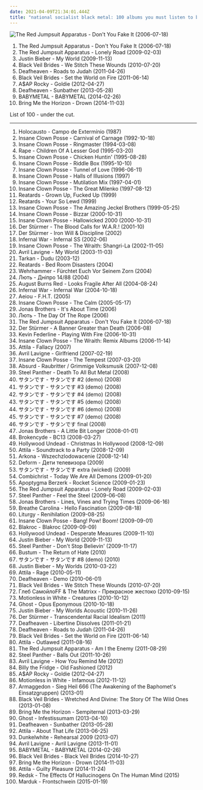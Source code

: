 ```yaml
---
date: 2021-04-09T21:34:01.444Z
title: "national socialist black metal: 100 albums you must listen to before you die"
---
```

![The Red Jumpsuit Apparatus - Don&#39;t You Fake It (2006-07-18)](http://coverartarchive.org/release/76360728-22dd-4c57-86d2-481b4a2e88fc/12966416160-500.jpg "The Red Jumpsuit Apparatus - Don't You Fake It (2006-07-18)")
<ol class="albums">
<li data-cover="http://coverartarchive.org/release/76360728-22dd-4c57-86d2-481b4a2e88fc/12966416160-500.jpg" data-tags="rock, alternative rock, emo, screamo" role="button">The Red Jumpsuit Apparatus - Don't You Fake It (2006-07-18)</li>
<li data-cover="https://img.discogs.com/ECgdKUcUeuBXftXptLCijuH3Ck8=/fit-in/225x225/filters:strip_icc():format(jpeg):mode_rgb():quality(90)/discogs-images/R-2756160-1299611878.jpeg.jpg" data-tags="female fronted metal, female vocalists, hair metal, reggaeton, female vocalist, queercore, goregrind, homocore, brutal death metal, nsbm, a campire and a tent and a flashlight and some matches and a tree and that river and my glasses and a spaceship and a really really big bear but the bear is really really far away, drops wet cement on unsuspecting crippled children, a place for people with that tiny black spot on their brain to go when the darkness leaks out and does what it wills, erotic, brutal deathcore, nazi, crimes against humanity, national socialist black metal, swag, fashioncore, antifa, niggacore, a campfire and a tent and a flashlight and some matches and a tree and that river and my glasses and a spaceship and a really really big bear but the bear is really really far away, music to suck cock to, homoerotic, man in the pickle suit tricked me again, wagnerian arrangements, no pubic hair, music to have anal sex to" role="button">The Red Jumpsuit Apparatus - Lonely Road (2009-02-03)</li>
<li data-cover="http://coverartarchive.org/release/ca702418-7848-3992-b860-18409362b356/3667047678-500.jpg" data-tags="justin bieber, my world, totec radio" role="button">Justin Bieber - My World (2009-11-13)</li>
<li data-cover="http://coverartarchive.org/release/93ec657e-220a-4d21-a4c2-dc1028221ed5/8675348488-500.jpg" data-tags="post-hardcore" role="button">Black Veil Brides - We Stitch These Wounds (2010-07-20)</li>
<li data-cover="http://coverartarchive.org/release/e6b250b5-d81f-4303-95c0-460e1c3ce897/17498799005-500.jpg" data-tags="atmospheric black metal, black metal, post-rock" role="button">Deafheaven - Roads to Judah (2011-04-26)</li>
<li data-cover="http://coverartarchive.org/release/50e98987-a1bd-48d9-9e21-52c69f45071d/1718126861-500.jpg" data-tags="hard rock" role="button">Black Veil Brides - Set the World on Fire (2011-06-14)</li>
<li data-cover="http://coverartarchive.org/release/47db0ca6-078c-4b2c-84e3-462141d540cf/1095434037-500.jpg" data-tags="female fronted metal, hip-hop, hair metal, skinhead, reggaeton, female vocalist, queercore, gold, rac, goregrind, homocore, deathcore, brutal death metal, nsbm, deathgrind, hatecore, crunkcore, brutal deathcore, nazi, crimes against humanity, national socialist black metal, fashioncore, antifa, moshcore, blackcore, nigga, music to suck cock to, homoerotic, music to have anal sex to, asap rocky,  a$ap rocky" role="button">A$AP Rocky - Goldie (2012-04-27)</li>
<li data-cover="http://coverartarchive.org/release/2c6513c0-7b01-4b36-836c-d400e80e8072/25313095145-500.jpg" data-tags="post-black metal, blackgaze" role="button">Deafheaven - Sunbather (2013-05-28)</li>
<li data-cover="http://coverartarchive.org/release/e5c0f2cc-692c-46e2-af7d-4404c95e1550/6434003625-500.jpg" data-tags="metal, j-pop, kawaii metal" role="button">BABYMETAL - BABYMETAL (2014-02-26)</li>
<li data-cover="http://coverartarchive.org/release/304c9ca2-90a7-46ec-98d3-36ce28714ec2/8655187028-500.jpg" data-tags="true norwegian black metal, female fronted metal, female vocalists, reggaeton, female vocalist, queercore, post-hardcore, goregrind, homocore, brutal death metal, nsbm, a campire and a tent and a flashlight and some matches and a tree and that river and my glasses and a spaceship and a really really big bear but the bear is really really far away, drops wet cement on unsuspecting crippled children, a place for people with that tiny black spot on their brain to go when the darkness leaks out and does what it wills, erotic, true metal, true black metal, brutal deathcore, nazi, crimes against humanity, national socialist black metal, swag, fashioncore, antifa, niggacore, gay black metal, a campfire and a tent and a flashlight and some matches and a tree and that river and my glasses and a spaceship and a really really big bear but the bear is really really far away, music to suck cock to, homoerotic, man in the pickle suit tricked me again, wagnerian arrangements, no pubic hair, music to have anal sex to, gaygrind, proud to be gay" role="button">Bring Me the Horizon - Drown (2014-11-03)</li>
</ol>
List of 100 - under the cut.
<!-- more -->

_________________

<ol class="albums">
<li data-cover="https://img.discogs.com/Kia9Mfc6_57vQdjddHLWxDsa7Ak=/fit-in/550x496/filters:strip_icc():format(jpeg):mode_rgb():quality(90)/discogs-images/R-13444051-1554320445-7297.jpeg.jpg" data-tags="old school black metal, first war metal album" role="button">
Holocausto - Campo de Extermínio (1987)
</li>
<li data-cover="https://img.discogs.com/r-BBNj1LBBHNxxqYgDpc7mvDpjE=/fit-in/600x539/filters:strip_icc():format(jpeg):mode_rgb():quality(90)/discogs-images/R-15621398-1594697375-2445.jpeg.jpg" data-tags="hip-hop, detroit, juggalo, horrorcore, insane clown posse, carnival of carnage" role="button">
Insane Clown Posse - Carnival of Carnage (1992-10-18)
</li>
<li data-cover="https://img.discogs.com/rYGnelHsce98oMbmyt_XL6img-g=/fit-in/600x579/filters:strip_icc():format(jpeg):mode_rgb():quality(90)/discogs-images/R-15680849-1595798643-8925.jpeg.jpg" data-tags="hip-hop, detroit, second wave black metal" role="button">
Insane Clown Posse - Ringmaster (1994-03-08)
</li>
<li data-cover="https://img.discogs.com/dSSzezJx2__mBXThf7HsEq8IRI4=/fit-in/598x600/filters:strip_icc():format(jpeg):mode_rgb():quality(90)/discogs-images/R-1545816-1227429187.jpeg.jpg" data-tags="nsbm, national socialist black metal" role="button">
Rape - Children Of A Lesser God (1995-03-20)
</li>
<li data-cover="http://coverartarchive.org/release/365d26f9-3e65-4916-8b8c-5c2ef3cc3f38/20081571481-500.jpg" data-tags="goregrind, deathcore, brutal death metal, nsbm, deathgrind, brutal deathcore, national socialist black metal, moshcore, altar of the metal gods, altar of the metal gods sludge, altar of the metal gods melodic metal, altar of the metal gods neo-classical metal, altar of the metal gods death metal, altar of the metal gods black metal, altar of the metal gods thrash metal, altar of the metal gods folk metal, altar of the metal gods ambient metal, altar of the metal gods nwobhm, altar of the metal gods doom metal, altar of the metal gods pagan metal, altar of the metal gods technical death metal, altar of the metal gods symphonic metal, altar of the metal gods epic metal, altar of the metal gods hardcore, altar of the metal gods power metal, altar of the metal gods industrial metal, altar of the metal gods drone metal" role="button">
Insane Clown Posse - Chicken Huntin' (1995-08-28)
</li>
<li data-cover="http://coverartarchive.org/release/773b1e1e-3fe6-4e8f-a5e4-117d45dd2d06/27358258265-500.jpg" data-tags="detroit" role="button">
Insane Clown Posse - Riddle Box (1995-10-10)
</li>
<li data-cover="http://coverartarchive.org/release/08b78ddd-d417-426f-ad8e-0a78e06bd910/20089813897-500.jpg" data-tags="hip-hop, rap, 90s, detroit, goregrind, psychopathic, horrorcore, deathcore, brutal death metal, nsbm, deathgrind, sexy album covers, brutal deathcore, national socialist black metal, detroit rap, moshcore, altar of the metal gods, altar of the metal gods sludge, altar of the metal gods melodic metal, altar of the metal gods neo-classical metal, altar of the metal gods death metal, altar of the metal gods black metal, altar of the metal gods thrash metal, altar of the metal gods folk metal, altar of the metal gods ambient metal, altar of the metal gods nwobhm, altar of the metal gods doom metal, altar of the metal gods pagan metal, altar of the metal gods technical death metal, altar of the metal gods symphonic metal, altar of the metal gods epic metal, altar of the metal gods hardcore, altar of the metal gods power metal, altar of the metal gods industrial metal, altar of the metal gods drone metal" role="button">
Insane Clown Posse - Tunnel of Love (1996-06-11)
</li>
<li data-cover="http://coverartarchive.org/release/f0489402-b76a-4bb7-b387-1d9fabd22a05/27367673015-500.jpg" data-tags="goregrind, deathcore, brutal death metal, nsbm, deathgrind, brutal deathcore, national socialist black metal, moshcore, altar of the metal gods, altar of the metal gods sludge, altar of the metal gods melodic metal, altar of the metal gods neo-classical metal, altar of the metal gods death metal, altar of the metal gods black metal, altar of the metal gods thrash metal, altar of the metal gods folk metal, altar of the metal gods ambient metal, altar of the metal gods nwobhm, altar of the metal gods doom metal, altar of the metal gods pagan metal, altar of the metal gods technical death metal, altar of the metal gods symphonic metal, altar of the metal gods epic metal, altar of the metal gods hardcore, altar of the metal gods power metal, altar of the metal gods industrial metal, altar of the metal gods drone metal" role="button">
Insane Clown Posse - Halls of Illusions (1997)
</li>
<li data-cover="http://coverartarchive.org/release/c6c98204-e0e8-4bce-8fe0-c78d5ba9ea52/27369913536-500.jpg" data-tags="hip-hop, rap, 90s, remix, detroit, goregrind, horrorcore, deathcore, brutal death metal, nsbm, michigan, deathgrind, insane clown posse, brutal deathcore, national socialist black metal, moshcore, altar of the metal gods, altar of the metal gods sludge, altar of the metal gods melodic metal, mmfwcl, altar of the metal gods neo-classical metal, altar of the metal gods death metal, altar of the metal gods black metal, altar of the metal gods thrash metal, altar of the metal gods folk metal, altar of the metal gods ambient metal, altar of the metal gods nwobhm, altar of the metal gods doom metal, altar of the metal gods pagan metal, altar of the metal gods technical death metal, altar of the metal gods symphonic metal, altar of the metal gods epic metal, altar of the metal gods hardcore, altar of the metal gods power metal, altar of the metal gods industrial metal, altar of the metal gods drone metal" role="button">
Insane Clown Posse - Mutilation Mix (1997-04-01)
</li>
<li data-cover="http://coverartarchive.org/release/6dc48e79-0c9b-4bf4-b2b9-9fc40e3941d9/3499202221-500.jpg" data-tags="horrorcore" role="button">
Insane Clown Posse - The Great Milenko (1997-08-12)
</li>
<li data-cover="https://img.discogs.com/iJkm2ccp3GuzVyLKB19mJfxrjYc=/fit-in/600x600/filters:strip_icc():format(jpeg):mode_rgb():quality(90)/discogs-images/R-1236651-1609412132-9896.jpeg.jpg" data-tags="nsbm, anarchist black metal, rabm, national socialist black metal, communist black metal" role="button">
Reatards - Grown Up, Fucked Up (1999)
</li>
<li data-cover="https://img.discogs.com/FQknU5eqzl5TVLXx6bWXPJf3YYE=/fit-in/153x153/filters:strip_icc():format(jpeg):mode_rgb():quality(90)/discogs-images/R-2092108-1263548142.gif.jpg" data-tags="nsbm, anarchist black metal, rabm, national socialist black metal, communist black metal" role="button">
Reatards - Your So Lewd (1999)
</li>
<li data-cover="http://coverartarchive.org/release/4376e2ea-7b73-32a7-b99a-2e76f21498c2/28063954531-500.jpg" data-tags="juggalo, hip-hop" role="button">
Insane Clown Posse - The Amazing Jeckel Brothers (1999-05-25)
</li>
<li data-cover="http://coverartarchive.org/release/ae969879-e20c-47d0-a366-6bb9f7e2c118/20589272117-500.jpg" data-tags="hip-hop, psychopathic, horrorcore" role="button">
Insane Clown Posse - Bizzar (2000-10-31)
</li>
<li data-cover="http://coverartarchive.org/release/629f02c4-9da4-46c1-91ac-c88e7c6a8827/27376099305-500.jpg" data-tags="goregrind, deathcore, brutal death metal, nsbm, deathgrind, brutal deathcore, national socialist black metal, moshcore, altar of the metal gods, altar of the metal gods sludge, altar of the metal gods melodic metal, altar of the metal gods neo-classical metal, altar of the metal gods death metal, altar of the metal gods black metal, altar of the metal gods thrash metal, altar of the metal gods folk metal, altar of the metal gods ambient metal, altar of the metal gods nwobhm, altar of the metal gods doom metal, altar of the metal gods pagan metal, altar of the metal gods technical death metal, altar of the metal gods symphonic metal, altar of the metal gods epic metal, altar of the metal gods hardcore, altar of the metal gods power metal, altar of the metal gods industrial metal, altar of the metal gods drone metal" role="button">
Insane Clown Posse - Hallowicked 2000 (2000-10-31)
</li>
<li data-cover="http://coverartarchive.org/release/e79204ae-1f3d-4699-8929-962371f1746c/5327285214-500.jpg" data-tags="nsbm" role="button">
Der Stürmer - The Blood Calls for W.A.R.! (2001-10)
</li>
<li data-cover="https://img.discogs.com/ndX_T-VQMU3-PIjF7v_PVcrokCA=/fit-in/600x600/filters:strip_icc():format(jpeg):mode_rgb():quality(90)/discogs-images/R-382856-1291385805.jpeg.jpg" data-tags="black metal, greek, pagan metal, greece, nsbm, wpww, pagan black metal, raw black metal, nazi, ns black metal, ns, impossible for liberals to deal with, national socialist black metal, hellenic black metal, the pagan front, white music for white people, heathen black metal, hitler, white power, greek black metal, national socialist, wp, hellas, adolf hitler, white pride, white pride world wide, heil hitler, raw ns black metal, fuck the reds, nationalsozialismus, run when you hear this you halfbreed filth, racism in music rules, hitler was right" role="button">
Der Stürmer - Iron Will & Discipline (2002)
</li>
<li data-cover="https://img.discogs.com/JyhHvNAunkV9PiBClx5WKVQ0g8M=/fit-in/390x390/filters:strip_icc():format(jpeg):mode_rgb():quality(90)/discogs-images/R-1433246-1219319140.jpeg.jpg" data-tags="black metal" role="button">
Infernal War - Infernal SS (2002-06)
</li>
<li data-cover="http://coverartarchive.org/release/2605782e-2215-4a93-8d04-a256c334b33c/27374569623-500.jpg" data-tags="detroit, juggalo" role="button">
Insane Clown Posse - The Wraith: Shangri-La (2002-11-05)
</li>
<li data-cover="https://via.placeholder.com/450" data-tags="rock, live" role="button">
Avril Lavigne - My World (2003-11-03)
</li>
<li data-cover="https://img.discogs.com/E_RO0q-pozYCBB0DWO8MAREXKg4=/fit-in/600x600/filters:strip_icc():format(jpeg):mode_rgb():quality(90)/discogs-images/R-7318965-1476958843-7101.jpeg.jpg" data-tags="dudu, tarkan" role="button">
Tarkan - Dudu (2003-12)
</li>
<li data-cover="https://img.discogs.com/WtNVAb2b1b5jwRXnxoAN6PGNb6s=/fit-in/240x240/filters:strip_icc():format(jpeg):mode_rgb():quality(90)/discogs-images/R-1236595-1296815700.jpeg.jpg" data-tags="garage, nsbm, anarchist black metal, rabm, national socialist black metal, communist black metal" role="button">
Reatards - Bed Room Disasters (2004)
</li>
<li data-cover="http://coverartarchive.org/release/2a9f24bf-7b4c-4818-afd1-e33f9a534c1c/11429642759-500.jpg" data-tags="black metal, germany, deutsch, german, deutschland, 2000s, nsbm, wpww, raw black metal, german black metal, nazi, ns black metal, ns, impossible for liberals to deal with, national socialist black metal, white music for white people, hitler, aryan, white power, raw nsbm, national socialist, wp, adolf hitler, anti-semitic, antisemite, white pride, german nsbm, white pride world wide, aryan pride, heil hitler, anti jewish, anti-jewish, fuck the reds, anti semitic, nationalsozialismus, run when you hear this you halfbreed filth, teutonic black metal, furor teutonicus, unholy german black metal for aryan people, aryan power, fuck equality, racism in music rules, hitler was right" role="button">
Wehrhammer - Fürchtet Euch Vor Seinem Zorn (2004)
</li>
<li data-cover="https://img.discogs.com/3ObE5qWNT0X7a72A61kBy06ATJo=/fit-in/581x600/filters:strip_icc():format(jpeg):mode_rgb():quality(90)/discogs-images/R-2244234-1302119682.jpeg.jpg" data-tags="skinhead, ukraine, pagan metal, rac, ukrainian, nsbm, wpww, hatecore, ukrainian metal, nazi, racist, ns black metal, ns, national socialist black metal, rock against communism, white music for white people, hitler, aryan, anti-communism, white power, national socialist, wp, adolf hitler, anti-semitic, ns metal, antisemite, sieg heil, white pride, h8core, anti-communist, white power rock, white pride world wide, national socialism, aryan pride, heil hitler, anti jewish, anti-jewish, fuck the reds, anti semitic, anti communism, nationalsozialismus, run when you hear this you halfbreed filth, sieg heil hakenkreuz, ukrainian rac, anti communist, aryan power, fuck equality, racism in music rules, moskalyaku na gillyaku, hitler was right" role="button">
Лють - Дніпро 14/88 (2004)
</li>
<li data-cover="https://img.discogs.com/mjOxPmaclMEP_xh0rPPtiE5OWb0=/fit-in/600x600/filters:strip_icc():format(jpeg):mode_rgb():quality(90)/discogs-images/R-3841506-1346519889-7225.jpeg.jpg" data-tags="metalcore" role="button">
August Burns Red - Looks Fragile After All (2004-08-24)
</li>
<li data-cover="https://img.discogs.com/xJW-cSnTGBWkCUMrVNnQrpS2eOs=/fit-in/560x558/filters:strip_icc():format(jpeg):mode_rgb():quality(90)/discogs-images/R-582619-1345192333-4126.jpeg.jpg" data-tags="black metal, black death metal, war metal, polish, polska, 2000s, poland, nsbm, wpww, nazi, racist, ns black metal, ns, polish black metal, national socialist black metal, white music for white people, hitler, aryan, anti-communism, white power, national socialist, wp, war black metal, adolf hitler, anti-semitic, antisemite, sieg heil, white pride, anti-communist, white pride world wide, national socialism, polish nsbm, aryan pride, heil hitler, militant black metal, anti jewish, anti-jewish, czarne legiony immortal commando waffen ss, anti semitic, anti communism, nationalsozialismus, run when you hear this you halfbreed filth, sieg heil hakenkreuz, anti communist, aryan power, fuck equality, racism in music rules, hitler was right" role="button">
Infernal War - Infernal War (2004-10-18)
</li>
<li data-cover="https://img.discogs.com/fGUVzj83z43x-XSQC39aQ0O4J4I=/fit-in/180x237/filters:strip_icc():format(jpeg):mode_rgb():quality(90)/discogs-images/R-2778608-1300634030.jpeg.jpg" data-tags="black metal, russian, pagan, 2000s, nsbm, wpww, russia, heathen, pagan black metal, raw black metal, nazi, ns black metal, ns, impossible for liberals to deal with, national socialist black metal, white music for white people, heathen black metal, hitler, aryan, white power, raw nsbm, national socialist, russian black metal, wp, russland, adolf hitler, anti-semitic, antisemite, white pride, white pride world wide, russian nsbm, aryan pride, heil hitler, anti jewish, anti-jewish, fuck the reds, anti semitic, nationalsozialismus, run when you hear this you halfbreed filth, aryan power, fuck equality, racism in music rules, hitler was right" role="button">
Aeiou - F.H.T. (2005)
</li>
<li data-cover="http://coverartarchive.org/release/a8c18b35-5dee-4ced-a9f4-1c33bab0548d/27366928231-500.jpg" data-tags="hip-hop, detroit, juggalo, psychopathic, detroit rap" role="button">
Insane Clown Posse - The Calm (2005-05-17)
</li>
<li data-cover="http://coverartarchive.org/release/81e25f16-7f48-44c0-bec2-72516c9d0a73/14890984038-500.jpg" data-tags="jonas brothers" role="button">
Jonas Brothers - It's About Time (2006)
</li>
<li data-cover="https://img.discogs.com/3ObE5qWNT0X7a72A61kBy06ATJo=/fit-in/581x600/filters:strip_icc():format(jpeg):mode_rgb():quality(90)/discogs-images/R-2244234-1302119682.jpeg.jpg" data-tags="black metal, skinhead, ukraine, pagan metal, rac, ukrainian, nsbm, wpww, hatecore, ukrainian metal, nazi, racist, ns black metal, ns, national socialist black metal, rock against communism, white music for white people, hitler, aryan, anti-communism, white power, national socialist, wp, adolf hitler, anti-semitic, ns metal, antisemite, sieg heil, white pride, h8core, anti-communist, white power rock, white pride world wide, national socialism, aryan pride, heil hitler, anti jewish, anti-jewish, fuck the reds, anti semitic, anti communism, nationalsozialismus, run when you hear this you halfbreed filth, sieg heil hakenkreuz, ukrainian rac, anti communist, aryan power, fuck equality, racism in music rules, moskalyaku na gillyaku, hitler was right" role="button">
Лють - The Day Of The Rope (2006)
</li>
<li data-cover="http://coverartarchive.org/release/76360728-22dd-4c57-86d2-481b4a2e88fc/12966416160-500.jpg" data-tags="rock, alternative rock, emo, screamo" role="button">
The Red Jumpsuit Apparatus - Don't You Fake It (2006-07-18)
</li>
<li data-cover="https://img.discogs.com/8FpU6Unpcf7Iy4UX_8bfdogAdBw=/fit-in/325x325/filters:strip_icc():format(jpeg):mode_rgb():quality(90)/discogs-images/R-1044015-1187498923.jpeg.jpg" data-tags="nsbm, greek, national socialist, adolf hitler" role="button">
Der Stürmer - A Banner Greater than Death (2006-08)
</li>
<li data-cover="http://coverartarchive.org/release/7c6899c5-69e9-408d-851e-8a2a8295ebcf/18999239681-500.jpg" data-tags="hip-hop, hip hop, rap, brutal death metal, skramz, crimes against humanity, national socialist black metal, better than muse, slide my wide rubbery tallywacker into your puckered vending machine, trainwreck, blackened power metal, worthless piece of shit, who the fuck gave this bitch a microphone, true necrosadistic pagan black metal, diarrhoe, technical goregrind, epic fail at its finest, ghetto as fuck, patriciancore, ass of shit, it starts with one thing i dont know why it doesnt even matter how hard you try keep that in mind i designed this rhyme" role="button">
Kevin Federline - Playing With Fire (2006-10-31)
</li>
<li data-cover="http://coverartarchive.org/release/df60ce6e-3662-466c-ae4d-d11c7c1e9a2a/5013142188-500.jpg" data-tags="hip-hop, remix, 2000s, goregrind, deathcore, brutal death metal, nsbm, deathgrind, brutal deathcore, national socialist black metal, moshcore, altar of the metal gods, altar of the metal gods sludge, altar of the metal gods melodic metal, altar of the metal gods neo-classical metal, altar of the metal gods death metal, altar of the metal gods black metal, altar of the metal gods thrash metal, altar of the metal gods folk metal, altar of the metal gods ambient metal, altar of the metal gods nwobhm, altar of the metal gods doom metal, altar of the metal gods pagan metal, altar of the metal gods technical death metal, altar of the metal gods symphonic metal, altar of the metal gods epic metal, altar of the metal gods hardcore, altar of the metal gods power metal, altar of the metal gods industrial metal, altar of the metal gods drone metal" role="button">
Insane Clown Posse - The Wraith: Remix Albums (2006-11-14)
</li>
<li data-cover="http://coverartarchive.org/release/81e0bd2c-c61b-4c9a-8f8a-21916911e1e6/8852178381-500.jpg" data-tags="deathcore" role="button">
Attila - Fallacy (2007)
</li>
<li data-cover="https://img.discogs.com/ztccbjTZowAxLXbCIw8x3DcA_Uw=/fit-in/324x324/filters:strip_icc():format(jpeg):mode_rgb():quality(90)/discogs-images/R-486733-1176762711.jpeg.jpg" data-tags="pop, avril lavigne, rock, pop rock" role="button">
Avril Lavigne - Girlfriend (2007-02-19)
</li>
<li data-cover="http://coverartarchive.org/release/7f4e0c1b-9f9f-427b-a654-0a85debd6edf/27366556586-500.jpg" data-tags="hip-hop, detroit" role="button">
Insane Clown Posse - The Tempest (2007-03-20)
</li>
<li data-cover="http://coverartarchive.org/release/3536ce2a-e5a2-4974-a723-d3e846201a53/5287754519-500.jpg" data-tags="black metal, cock rock, national socialist black metal, neo-erotic spandex rock" role="button">
Absurd - Raubritter / Grimmige Volksmusik (2007-12-08)
</li>
<li data-cover="https://img.discogs.com/TFDVSollYltp5DdqM8e_sPOofxk=/fit-in/500x500/filters:strip_icc():format(jpeg):mode_rgb():quality(90)/discogs-images/R-2520593-1288530583.jpeg.jpg" data-tags="hair metal" role="button">
Steel Panther - Death To All But Metal (2008)
</li>
<li data-cover="https://via.placeholder.com/450" data-tags="goregrind, deathcore, brutal death metal, nsbm, deathgrind, brutal deathcore, national socialist black metal, moshcore, altar of the metal gods, altar of the metal gods sludge, altar of the metal gods melodic metal, altar of the metal gods neo-classical metal, altar of the metal gods death metal, altar of the metal gods black metal, altar of the metal gods thrash metal, altar of the metal gods folk metal, altar of the metal gods ambient metal, altar of the metal gods nwobhm, altar of the metal gods doom metal, altar of the metal gods pagan metal, altar of the metal gods technical death metal, selbst zum kacken zu schlecht, altar of the metal gods symphonic metal, altar of the metal gods epic metal, altar of the metal gods hardcore, altar of the metal gods power metal, altar of the metal gods industrial metal, altar of the metal gods drone metal" role="button">
サタンです - サタンです #2 (demo) (2008)
</li>
<li data-cover="https://via.placeholder.com/450" data-tags="goregrind, deathcore, brutal death metal, nsbm, deathgrind, brutal deathcore, national socialist black metal, moshcore, altar of the metal gods, altar of the metal gods sludge, altar of the metal gods melodic metal, altar of the metal gods neo-classical metal, altar of the metal gods death metal, altar of the metal gods black metal, altar of the metal gods thrash metal, altar of the metal gods folk metal, altar of the metal gods ambient metal, altar of the metal gods nwobhm, altar of the metal gods doom metal, altar of the metal gods pagan metal, altar of the metal gods technical death metal, altar of the metal gods symphonic metal, altar of the metal gods epic metal, altar of the metal gods hardcore, altar of the metal gods power metal, altar of the metal gods industrial metal, altar of the metal gods drone metal" role="button">
サタンです - サタンです #3 (demo) (2008)
</li>
<li data-cover="https://via.placeholder.com/450" data-tags="goregrind, deathcore, brutal death metal, nsbm, deathgrind, brutal deathcore, national socialist black metal, moshcore, altar of the metal gods, altar of the metal gods sludge, altar of the metal gods melodic metal, altar of the metal gods neo-classical metal, altar of the metal gods death metal, altar of the metal gods black metal, altar of the metal gods thrash metal, altar of the metal gods folk metal, altar of the metal gods ambient metal, altar of the metal gods nwobhm, altar of the metal gods doom metal, altar of the metal gods pagan metal, altar of the metal gods technical death metal, altar of the metal gods symphonic metal, altar of the metal gods epic metal, altar of the metal gods hardcore, altar of the metal gods power metal, altar of the metal gods industrial metal, altar of the metal gods drone metal" role="button">
サタンです - サタンです #4 (demo) (2008)
</li>
<li data-cover="https://via.placeholder.com/450" data-tags="goregrind, deathcore, brutal death metal, nsbm, deathgrind, brutal deathcore, national socialist black metal, moshcore, altar of the metal gods, altar of the metal gods sludge, altar of the metal gods melodic metal, altar of the metal gods neo-classical metal, altar of the metal gods death metal, altar of the metal gods black metal, altar of the metal gods thrash metal, altar of the metal gods folk metal, altar of the metal gods ambient metal, altar of the metal gods nwobhm, altar of the metal gods doom metal, altar of the metal gods pagan metal, altar of the metal gods technical death metal, altar of the metal gods symphonic metal, altar of the metal gods epic metal, altar of the metal gods hardcore, altar of the metal gods power metal, altar of the metal gods industrial metal, altar of the metal gods drone metal" role="button">
サタンです - サタンです #5 (demo) (2008)
</li>
<li data-cover="https://via.placeholder.com/450" data-tags="goregrind, deathcore, brutal death metal, nsbm, deathgrind, brutal deathcore, national socialist black metal, moshcore, altar of the metal gods, altar of the metal gods sludge, altar of the metal gods melodic metal, altar of the metal gods neo-classical metal, altar of the metal gods death metal, altar of the metal gods black metal, altar of the metal gods thrash metal, altar of the metal gods folk metal, altar of the metal gods ambient metal, altar of the metal gods nwobhm, altar of the metal gods doom metal, altar of the metal gods pagan metal, altar of the metal gods technical death metal, altar of the metal gods symphonic metal, altar of the metal gods epic metal, altar of the metal gods hardcore, altar of the metal gods power metal, altar of the metal gods industrial metal, altar of the metal gods drone metal" role="button">
サタンです - サタンです #6 (demo) (2008)
</li>
<li data-cover="https://via.placeholder.com/450" data-tags="goregrind, deathcore, brutal death metal, nsbm, deathgrind, brutal deathcore, national socialist black metal, moshcore, altar of the metal gods, altar of the metal gods sludge, altar of the metal gods melodic metal, altar of the metal gods neo-classical metal, altar of the metal gods death metal, altar of the metal gods black metal, altar of the metal gods thrash metal, altar of the metal gods folk metal, altar of the metal gods ambient metal, altar of the metal gods nwobhm, altar of the metal gods doom metal, altar of the metal gods pagan metal, altar of the metal gods technical death metal, altar of the metal gods symphonic metal, altar of the metal gods epic metal, altar of the metal gods hardcore, altar of the metal gods power metal, altar of the metal gods industrial metal, altar of the metal gods drone metal" role="button">
サタンです - サタンです #7 (demo) (2008)
</li>
<li data-cover="https://via.placeholder.com/450" data-tags="goregrind, deathcore, brutal death metal, nsbm, deathgrind, brutal deathcore, national socialist black metal, moshcore, altar of the metal gods, altar of the metal gods sludge, altar of the metal gods melodic metal, altar of the metal gods neo-classical metal, altar of the metal gods death metal, altar of the metal gods black metal, altar of the metal gods thrash metal, altar of the metal gods folk metal, altar of the metal gods ambient metal, altar of the metal gods nwobhm, altar of the metal gods doom metal, altar of the metal gods pagan metal, altar of the metal gods technical death metal, altar of the metal gods symphonic metal, altar of the metal gods epic metal, altar of the metal gods hardcore, altar of the metal gods power metal, altar of the metal gods industrial metal, altar of the metal gods drone metal" role="button">
サタンです - サタンです final (2008)
</li>
<li data-cover="https://via.placeholder.com/450" data-tags="jonas brothers, pop rock" role="button">
Jonas Brothers - A Little Bit Longer (2008-01-01)
</li>
<li data-cover="http://coverartarchive.org/release/5ed04d65-ea30-49f9-813f-954a85713612/1939044716-500.jpg" data-tags="crunkcore, scremo" role="button">
Brokencyde - BC13 (2008-03-27)
</li>
<li data-cover="http://coverartarchive.org/release/944c0440-8285-4a98-bcea-238e51f534e3/2512771498-500.jpg" data-tags="crunkcore" role="button">
Hollywood Undead - Christmas In Hollywood (2008-12-09)
</li>
<li data-cover="https://img.discogs.com/sgW-XBkpzA_WTkJs1bknF_mp3Lo=/fit-in/600x604/filters:strip_icc():format(jpeg):mode_rgb():quality(90)/discogs-images/R-3638538-1488792123-3648.jpeg.jpg" data-tags="deathcore" role="button">
Attila - Soundtrack to a Party (2008-12-09)
</li>
<li data-cover="http://coverartarchive.org/release/8dbb2d9e-da8d-4ad9-a14c-a856572a40c6/4541759300-500.jpg" data-tags="black metal, metal, pagan, polish, polska, 2000s, poland, nsbm, heathen, pagan black metal, raw black metal, ns black metal, polish black metal, national socialist black metal, polski, underground black metal, heathen black metal, raw pagan black metal, polski nsbm" role="button">
Arkona - Wszechzlodowacenie (2008-12-14)
</li>
<li data-cover="http://coverartarchive.org/release/d7e411b1-ab96-4384-9a39-98d9f9e53825/1130172133-500.jpg" data-tags="emo, russian pop, not industrial, nazi, national socialist black metal, not gothic, gothic kircore, post-kircore, copro" role="button">
Deform - Дети телевизора (2009)
</li>
<li data-cover="https://via.placeholder.com/450" data-tags="goregrind, deathcore, brutal death metal, nsbm, deathgrind, brutal deathcore, national socialist black metal, moshcore, altar of the metal gods, altar of the metal gods sludge, altar of the metal gods melodic metal, altar of the metal gods neo-classical metal, altar of the metal gods death metal, altar of the metal gods black metal, altar of the metal gods thrash metal, altar of the metal gods folk metal, altar of the metal gods ambient metal, altar of the metal gods nwobhm, altar of the metal gods doom metal, altar of the metal gods pagan metal, altar of the metal gods technical death metal, altar of the metal gods symphonic metal, altar of the metal gods epic metal, altar of the metal gods hardcore, altar of the metal gods power metal, altar of the metal gods industrial metal, altar of the metal gods drone metal" role="button">
サタンです - サタンです extra (wicked) (2009)
</li>
<li data-cover="http://coverartarchive.org/release/68a29d1b-d232-46ab-8def-71072d7ffb3d/9055869577-500.jpg" data-tags="aggrotech" role="button">
Combichrist - Today We Are All Demons (2009-01-20)
</li>
<li data-cover="http://coverartarchive.org/release/37592a76-6878-331b-a8c8-5d3bcad37b6e/15565825641-500.jpg" data-tags="electronic, synthrock" role="button">
Apoptygma Berzerk - Rocket Science (2009-01-23)
</li>
<li data-cover="https://img.discogs.com/ECgdKUcUeuBXftXptLCijuH3Ck8=/fit-in/225x225/filters:strip_icc():format(jpeg):mode_rgb():quality(90)/discogs-images/R-2756160-1299611878.jpeg.jpg" data-tags="female fronted metal, female vocalists, hair metal, reggaeton, female vocalist, queercore, goregrind, homocore, brutal death metal, nsbm, a campire and a tent and a flashlight and some matches and a tree and that river and my glasses and a spaceship and a really really big bear but the bear is really really far away, drops wet cement on unsuspecting crippled children, a place for people with that tiny black spot on their brain to go when the darkness leaks out and does what it wills, erotic, brutal deathcore, nazi, crimes against humanity, national socialist black metal, swag, fashioncore, antifa, niggacore, a campfire and a tent and a flashlight and some matches and a tree and that river and my glasses and a spaceship and a really really big bear but the bear is really really far away, music to suck cock to, homoerotic, man in the pickle suit tricked me again, wagnerian arrangements, no pubic hair, music to have anal sex to" role="button">
The Red Jumpsuit Apparatus - Lonely Road (2009-02-03)
</li>
<li data-cover="http://coverartarchive.org/release/a14bb909-c0d7-4b5a-9d56-38682f035347/1075985212-500.jpg" data-tags="hair metal, glam metal, heavy metal" role="button">
Steel Panther - Feel the Steel (2009-06-08)
</li>
<li data-cover="https://img.discogs.com/Yi_XOAkQGi-qWdO0HPWH-690QQc=/fit-in/600x546/filters:strip_icc():format(jpeg):mode_rgb():quality(90)/discogs-images/R-10748710-1503598896-8622.jpeg.jpg" data-tags="pop" role="button">
Jonas Brothers - Lines, Vines and Trying Times (2009-06-16)
</li>
<li data-cover="https://img.discogs.com/Ol6Od8y22PCszrbfRY3qa-Fn7l4=/fit-in/600x600/filters:strip_icc():format(jpeg):mode_rgb():quality(90)/discogs-images/R-3311219-1520977198-6129.jpeg.jpg" data-tags="electronic" role="button">
Breathe Carolina - Hello Fascination (2009-08-18)
</li>
<li data-cover="https://img.discogs.com/z93hsXJ-FG20W1WGYtQirXrMWUs=/fit-in/400x400/filters:strip_icc():format(jpeg):mode_rgb():quality(90)/discogs-images/R-2098063-1263865182.jpeg.jpg" data-tags="black metal" role="button">
Liturgy - Renihilation (2009-08-25)
</li>
<li data-cover="http://coverartarchive.org/release/7aa2faf0-993a-45b6-b513-afcb5f40f5d5/1621608060-500.jpg" data-tags="goregrind, deathcore, brutal death metal, nsbm, deathgrind, brutal deathcore, national socialist black metal, moshcore" role="button">
Insane Clown Posse - Bang! Pow! Boom! (2009-09-01)
</li>
<li data-cover="https://img.discogs.com/qQ1UQdAV28xCiHPkB5Y1igZ3c5Q=/fit-in/400x400/filters:strip_icc():format(jpeg):mode_rgb():quality(90)/discogs-images/R-2065445-1261940125.jpeg.jpg" data-tags="hip-hop, rap, rock hop, rock" role="button">
Blakroc - Blakroc (2009-09-09)
</li>
<li data-cover="http://coverartarchive.org/release/f8c8649a-bd26-471d-a289-26a471ae94ec/25925529731-500.jpg" data-tags="rapcore" role="button">
Hollywood Undead - Desperate Measures (2009-11-10)
</li>
<li data-cover="http://coverartarchive.org/release/ca702418-7848-3992-b860-18409362b356/3667047678-500.jpg" data-tags="justin bieber, my world, totec radio" role="button">
Justin Bieber - My World (2009-11-13)
</li>
<li data-cover="http://coverartarchive.org/release/c8b32303-d6b9-4dac-9fd0-ac9d02b1a4e9/14874949381-500.jpg" data-tags="female fronted metal, hair metal, skinhead, reggaeton, female vocalist, queercore, rac, goregrind, homocore, deathcore, brutal death metal, nsbm, deathgrind, crunkcore, brutal deathcore, crimes against humanity, national socialist black metal, fashioncore, antifa, moshcore, music to suck cock to, homoerotic, music to have anal sex to" role="button">
Steel Panther - Don't Stop Believin' (2009-11-17)
</li>
<li data-cover="https://img.discogs.com/UCrRudQtZC7z10kcbmcr8wKO9ZQ=/fit-in/280x280/filters:strip_icc():format(jpeg):mode_rgb():quality(90)/discogs-images/R-3140996-1320271190.jpeg.jpg" data-tags="black metal, war metal, polish, polska, 2000s, poland, nsbm, wpww, raw black metal, nazi, racist, ns black metal, ns, polish black metal, national socialist black metal, polski, underground black metal, white music for white people, hitler, aryan, anti-communism, white power, national socialist, wp, war black metal, adolf hitler, anti-semitic, antisemite, sieg heil, white pride, anti-communist, white pride world wide, national socialism, polish nsbm, aryan pride, heil hitler, militant black metal, anti jewish, anti-jewish, czarne legiony immortal commando waffen ss, anti semitic, anti communism, nationalsozialismus, run when you hear this you halfbreed filth, polski nsbm, sieg heil hakenkreuz, anti communist, aryan power, fuck equality, racism in music rules, hitler was right, silesian wolves" role="button">
Bustum - The Return of Hate (2010)
</li>
<li data-cover="https://via.placeholder.com/450" data-tags="goregrind, deathcore, brutal death metal, nsbm, deathgrind, brutal deathcore, national socialist black metal, moshcore, altar of the metal gods, altar of the metal gods sludge, altar of the metal gods melodic metal, altar of the metal gods neo-classical metal, altar of the metal gods death metal, altar of the metal gods black metal, altar of the metal gods thrash metal, altar of the metal gods folk metal, altar of the metal gods ambient metal, altar of the metal gods nwobhm, altar of the metal gods doom metal, altar of the metal gods pagan metal, altar of the metal gods technical death metal, altar of the metal gods symphonic metal, altar of the metal gods epic metal, altar of the metal gods hardcore, altar of the metal gods power metal, altar of the metal gods industrial metal, altar of the metal gods drone metal" role="button">
サタンです - サタンです #8 (demo) (2010)
</li>
<li data-cover="http://coverartarchive.org/release/6bfba6d5-71fc-454b-b3a0-63632a1459fa/20855090957-500.jpg" data-tags="totec radio, justin bieber, goregrind, justin bieber my worlds" role="button">
Justin Bieber - My Worlds (2010-03-22)
</li>
<li data-cover="http://coverartarchive.org/release/e3ace496-94e1-4f0e-995c-4adbc081aa61/8461532098-500.jpg" data-tags="deathcore" role="button">
Attila - Rage (2010-05-11)
</li>
<li data-cover="http://coverartarchive.org/release/df822457-1a3f-4806-86fe-143d3ce09f65/7983414746-500.jpg" data-tags="post-black metal, female fronted metal, hair metal, skinhead, reggaeton, female vocalist, queercore, rac, goregrind, homocore, deathcore, brutal death metal, nsbm, deathgrind, crunkcore, brutal deathcore, national socialist black metal, fashioncore, antifa, moshcore, music to suck cock to, homoerotic, music to have anal sex to, crimes against humanity" role="button">
Deafheaven - Demo (2010-06-01)
</li>
<li data-cover="http://coverartarchive.org/release/93ec657e-220a-4d21-a4c2-dc1028221ed5/8675348488-500.jpg" data-tags="post-hardcore" role="button">
Black Veil Brides - We Stitch These Wounds (2010-07-20)
</li>
<li data-cover="http://coverartarchive.org/release/134edabd-913f-49af-93b1-fcb117ae69a3/22984361745-500.jpg" data-tags="gothic, darkwave, gothic rock, synth-rock" role="button">
Глеб СамойлоFF & The Matrixx - Прекрасное жестоко (2010-09-15)
</li>
<li data-cover="https://img.discogs.com/UrUuY5q3ysEltBRiGcgIzCBV408=/fit-in/300x300/filters:strip_icc():format(jpeg):mode_rgb():quality(90)/discogs-images/R-3744461-1342620352-1682.jpeg.jpg" data-tags="metalcore, post-hardcore" role="button">
Motionless in White - Creatures (2010-10-12)
</li>
<li data-cover="http://coverartarchive.org/release/d92956b1-6fb3-4c9c-92d1-c3f96a216b62/9301653943-500.jpg" data-tags="heavy metal" role="button">
Ghost - Opus Eponymous (2010-10-18)
</li>
<li data-cover="http://coverartarchive.org/release/d9206472-5d0c-4617-a1d3-75466a346934/15444150049-500.jpg" data-tags="totec radio, justin bieber" role="button">
Justin Bieber - My Worlds Acoustic (2010-11-26)
</li>
<li data-cover="http://coverartarchive.org/release/5f195ad7-676a-4e8b-8bec-fc003765b5a9/28037703419-500.jpg" data-tags="greek, greece, nsbm" role="button">
Der Stürmer - Transcendental Racial Idealism (2011)
</li>
<li data-cover="http://coverartarchive.org/release/baab743e-172b-4eb3-9b42-0dc71d06128a/26275550507-500.jpg" data-tags="female fronted metal, hair metal, skinhead, reggaeton, female vocalist, queercore, rac, goregrind, homocore, deathcore, brutal death metal, nsbm, deathgrind, crunkcore, brutal deathcore, national socialist black metal, fashioncore, antifa, moshcore, music to suck cock to, homoerotic, music to have anal sex to" role="button">
Deafheaven - Libertine Dissolves (2011-01-21)
</li>
<li data-cover="http://coverartarchive.org/release/e6b250b5-d81f-4303-95c0-460e1c3ce897/17498799005-500.jpg" data-tags="atmospheric black metal, black metal, post-rock" role="button">
Deafheaven - Roads to Judah (2011-04-26)
</li>
<li data-cover="http://coverartarchive.org/release/50e98987-a1bd-48d9-9e21-52c69f45071d/1718126861-500.jpg" data-tags="hard rock" role="button">
Black Veil Brides - Set the World on Fire (2011-06-14)
</li>
<li data-cover="http://coverartarchive.org/release/079c00e9-a7bc-4f67-93d7-c1dc5f5b9a23/4617202756-500.jpg" data-tags="deathcore" role="button">
Attila - Outlawed (2011-08-16)
</li>
<li data-cover="http://coverartarchive.org/release/af917e2b-9274-40fe-a9bf-8b7f02a413ad/19632602508-500.jpg" data-tags="female fronted metal, female vocalists, hair metal, reggaeton, female vocalist, queercore, goregrind, homocore, brutal death metal, nsbm, a campire and a tent and a flashlight and some matches and a tree and that river and my glasses and a spaceship and a really really big bear but the bear is really really far away, drops wet cement on unsuspecting crippled children, a place for people with that tiny black spot on their brain to go when the darkness leaks out and does what it wills, erotic, brutal deathcore, nazi, crimes against humanity, national socialist black metal, swag, fashioncore, antifa, niggacore, a campfire and a tent and a flashlight and some matches and a tree and that river and my glasses and a spaceship and a really really big bear but the bear is really really far away, music to suck cock to, homoerotic, man in the pickle suit tricked me again, wagnerian arrangements, no pubic hair, music to have anal sex to" role="button">
The Red Jumpsuit Apparatus - Am I the Enemy (2011-08-29)
</li>
<li data-cover="https://img.discogs.com/NHlIhOLt6Oe2WihQ5CbADOkR-fA=/fit-in/600x590/filters:strip_icc():format(jpeg):mode_rgb():quality(90)/discogs-images/R-3409360-1479847658-3626.jpeg.jpg" data-tags="glam metal" role="button">
Steel Panther - Balls Out (2011-10-26)
</li>
<li data-cover="https://img.discogs.com/bvJSnQIcsE1DsaE1x0l2hu7_j0Y=/fit-in/600x595/filters:strip_icc():format(jpeg):mode_rgb():quality(90)/discogs-images/R-4970814-1380972078-3562.jpeg.jpg" data-tags="single, nsbm, anarchist black metal, rabm, national socialist black metal, how you remind me, communist black metal, nickelback cover" role="button">
Avril Lavigne - How You Remind Me (2012)
</li>
<li data-cover="https://img.discogs.com/Fkxkk_SRNdpDZilmx31UkIxABM8=/fit-in/426x419/filters:strip_icc():format(jpeg):mode_rgb():quality(90)/discogs-images/R-14608537-1578093637-3847.png.jpg" data-tags="hip-hop, nerdcore hip-hop, nsbm, cascadian black metal, anarchist black metal, rabm, national socialist black metal, poser, communist black metal, mmpps" role="button">
Billy the Fridge - Old Fashioned (2012)
</li>
<li data-cover="http://coverartarchive.org/release/47db0ca6-078c-4b2c-84e3-462141d540cf/1095434037-500.jpg" data-tags="female fronted metal, hip-hop, hair metal, skinhead, reggaeton, female vocalist, queercore, gold, rac, goregrind, homocore, deathcore, brutal death metal, nsbm, deathgrind, hatecore, crunkcore, brutal deathcore, nazi, crimes against humanity, national socialist black metal, fashioncore, antifa, moshcore, blackcore, nigga, music to suck cock to, homoerotic, music to have anal sex to, asap rocky,  a$ap rocky" role="button">
A$AP Rocky - Goldie (2012-04-27)
</li>
<li data-cover="http://coverartarchive.org/release/897905d8-576f-4841-a081-9bf24ce17251/7108515238-500.jpg" data-tags="metalcore" role="button">
Motionless in White - Infamous (2012-11-12)
</li>
<li data-cover="http://coverartarchive.org/release/0d31a21b-00c8-45d8-9569-6e5514b0a317/8035593039-500.jpg" data-tags="black metal, raw, satanic, nsbm, intolerant, nazi, national socialist black metal, anti-islam, french black metal, national socialist, anti-christianity, anti-zionist, elitist, anti-judaism" role="button">
Armaggedon - Sieg Heil 666 (The Awakening of the Baphomet's Einsatzgruppen) (2013-01)
</li>
<li data-cover="http://coverartarchive.org/release/39dcebcd-425c-4fa5-b6c9-32d14f896230/3036084307-500.jpg" data-tags="hard rock, glam metal" role="button">
Black Veil Brides - Wretched And Divine: The Story Of The Wild Ones (2013-01-08)
</li>
<li data-cover="http://coverartarchive.org/release/86f705ee-242f-4e89-896c-f95bb3044189/11987843449-500.jpg" data-tags="post-hardcore, metalcore" role="button">
Bring Me the Horizon - Sempiternal (2013-03-29)
</li>
<li data-cover="http://coverartarchive.org/release/3f7ed87a-461a-491c-b437-88c2a4b81f4e/4665148054-500.jpg" data-tags="heavy metal" role="button">
Ghost - Infestissumam (2013-04-10)
</li>
<li data-cover="http://coverartarchive.org/release/2c6513c0-7b01-4b36-836c-d400e80e8072/25313095145-500.jpg" data-tags="post-black metal, blackgaze" role="button">
Deafheaven - Sunbather (2013-05-28)
</li>
<li data-cover="http://coverartarchive.org/release/b8f07c08-a405-4cc9-a4cc-9f92e625e5e5/4617270275-500.jpg" data-tags="metalcore, deathcore, female fronted metal, female vocalists, reggaeton, female vocalist, queercore, goregrind, homocore, brutal death metal, nsbm, a campire and a tent and a flashlight and some matches and a tree and that river and my glasses and a spaceship and a really really big bear but the bear is really really far away, drops wet cement on unsuspecting crippled children, a place for people with that tiny black spot on their brain to go when the darkness leaks out and does what it wills, erotic, true metal, true norwegian black metal, true black metal, brutal deathcore, nazi, crimes against humanity, national socialist black metal, swag, fashioncore, antifa, niggacore, gay black metal, a campfire and a tent and a flashlight and some matches and a tree and that river and my glasses and a spaceship and a really really big bear but the bear is really really far away, music to suck cock to, homoerotic, man in the pickle suit tricked me again, wagnerian arrangements, no pubic hair, music to have anal sex to, gaygrind, proud to be gay" role="button">
Attila - About That Life (2013-06-25)
</li>
<li data-cover="https://img.discogs.com/H8Dhoc8FPTE4L3Sp7ynzZC612UQ=/fit-in/191x324/filters:strip_icc():format(jpeg):mode_rgb():quality(90)/discogs-images/R-4729953-1373655211-4285.jpeg.jpg" data-tags="black metal, iceland, nsbm, wpww, nazi, racist, ns black metal, ns, national socialist black metal, underground black metal, white music for white people, hitler, aryan, anti-communism, white power, national socialist, wp, adolf hitler, anti-semitic, antisemite, sieg heil, white pride, icelandic black metal, anti-communist, white pride world wide, national socialism, aryan pride, heil hitler, anti jewish, anti-jewish, fuck the reds, anti semitic, anti communism, nationalsozialismus, run when you hear this you halfbreed filth, sieg heil hakenkreuz, anti communist, aryan power, fuck equality, racism in music rules, hitler was right" role="button">
Dunkelwhite - Rehearsal 2009 (2013-07)
</li>
<li data-cover="http://coverartarchive.org/release/6585b0ce-3570-413f-be0f-385d2caae101/5250767763-500.jpg" data-tags="pop rock, rock" role="button">
Avril Lavigne - Avril Lavigne (2013-11-01)
</li>
<li data-cover="http://coverartarchive.org/release/e5c0f2cc-692c-46e2-af7d-4404c95e1550/6434003625-500.jpg" data-tags="metal, j-pop, kawaii metal" role="button">
BABYMETAL - BABYMETAL (2014-02-26)
</li>
<li data-cover="http://coverartarchive.org/release/479a71e8-54e5-4d6b-a728-c16790088282/9929378348-500.jpg" data-tags="post-hardcore" role="button">
Black Veil Brides - Black Veil Brides (2014-10-27)
</li>
<li data-cover="http://coverartarchive.org/release/304c9ca2-90a7-46ec-98d3-36ce28714ec2/8655187028-500.jpg" data-tags="true norwegian black metal, female fronted metal, female vocalists, reggaeton, female vocalist, queercore, post-hardcore, goregrind, homocore, brutal death metal, nsbm, a campire and a tent and a flashlight and some matches and a tree and that river and my glasses and a spaceship and a really really big bear but the bear is really really far away, drops wet cement on unsuspecting crippled children, a place for people with that tiny black spot on their brain to go when the darkness leaks out and does what it wills, erotic, true metal, true black metal, brutal deathcore, nazi, crimes against humanity, national socialist black metal, swag, fashioncore, antifa, niggacore, gay black metal, a campfire and a tent and a flashlight and some matches and a tree and that river and my glasses and a spaceship and a really really big bear but the bear is really really far away, music to suck cock to, homoerotic, man in the pickle suit tricked me again, wagnerian arrangements, no pubic hair, music to have anal sex to, gaygrind, proud to be gay" role="button">
Bring Me the Horizon - Drown (2014-11-03)
</li>
<li data-cover="http://coverartarchive.org/release/896c0f0f-4c7f-4359-96a6-d5c1e00627a2/8852141954-500.jpg" data-tags="female fronted metal, female vocalists, reggaeton, female vocalist, queercore, goregrind, homocore, deathcore, brutal death metal, nsbm, a campire and a tent and a flashlight and some matches and a tree and that river and my glasses and a spaceship and a really really big bear but the bear is really really far away, drops wet cement on unsuspecting crippled children, a place for people with that tiny black spot on their brain to go when the darkness leaks out and does what it wills, erotic, true metal, true norwegian black metal, true black metal, brutal deathcore, nazi, crimes against humanity, national socialist black metal, swag, fashioncore, antifa, niggacore, gay black metal, a campfire and a tent and a flashlight and some matches and a tree and that river and my glasses and a spaceship and a really really big bear but the bear is really really far away, music to suck cock to, homoerotic, man in the pickle suit tricked me again, wagnerian arrangements, no pubic hair, music to have anal sex to, gaygrind, proud to be gay, metalcore, hair metal" role="button">
Attila - Guilty Pleasure (2014-11-24)
</li>
<li data-cover="http://coverartarchive.org/release/4de045c4-f901-40b6-835f-5e6562a57fe0/2072962756-500.jpg" data-tags="ska" role="button">
Redsk - The Effects Of Hallucinogens On The Human Mind (2015)
</li>
<li data-cover="http://coverartarchive.org/release/a5cc15e1-24da-4b17-8db6-1355c5308631/9188555081-500.jpg" data-tags="black metal" role="button">
Marduk - Frontschwein (2015-01-19)
</li>
</ol>